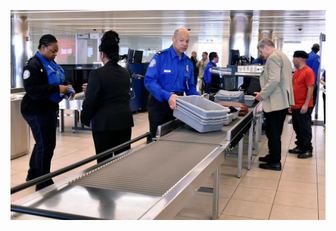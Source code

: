 <!-- .slide: data-background="resources/shoes.jpg" data-state="dim" -->

![Shoes](resources/shoes.jpg)

